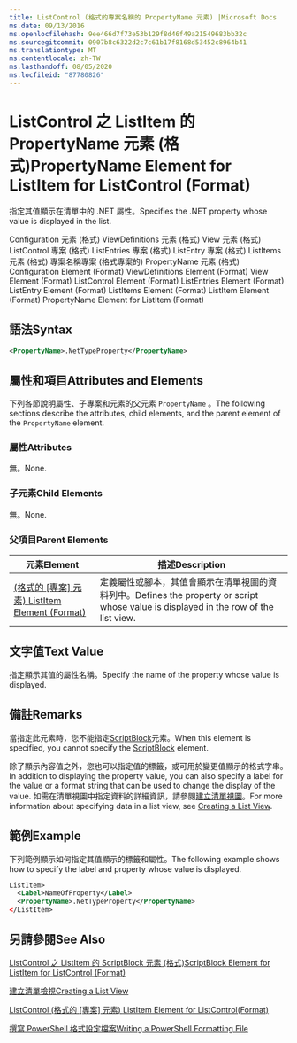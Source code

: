 ```yaml
---
title: ListControl (格式的專案名稱的 PropertyName 元素) |Microsoft Docs
ms.date: 09/13/2016
ms.openlocfilehash: 9ee466d7f73e53b129f8d46f49a21549683bb32c
ms.sourcegitcommit: 0907b8c6322d2c7c61b17f8168d53452c8964b41
ms.translationtype: MT
ms.contentlocale: zh-TW
ms.lasthandoff: 08/05/2020
ms.locfileid: "87780826"
---
```

# <a name="propertyname-element-for-listitem-for-listcontrol-format"></a><span data-ttu-id="90e7d-102">ListControl 之 ListItem 的 PropertyName 元素 (格式)</span><span class="sxs-lookup"><span data-stu-id="90e7d-102">PropertyName Element for ListItem for ListControl (Format)</span></span>

<span data-ttu-id="90e7d-103">指定其值顯示在清單中的 .NET 屬性。</span><span class="sxs-lookup"><span data-stu-id="90e7d-103">Specifies the .NET property whose value is displayed in the list.</span></span>

<span data-ttu-id="90e7d-104">Configuration 元素 (格式) ViewDefinitions 元素 (格式) View 元素 (格式) ListControl 專案 (格式) ListEntries 專案 (格式) ListEntry 專案 (格式) ListItems 元素 (格式) 專案名稱專案 (格式專案的) PropertyName 元素 (格式) </span><span class="sxs-lookup"><span data-stu-id="90e7d-104">Configuration Element (Format) ViewDefinitions Element (Format) View Element (Format) ListControl Element (Format) ListEntries Element (Format) ListEntry Element (Format) ListItems Element (Format) ListItem Element (Format) PropertyName Element for ListItem (Format)</span></span>

## <a name="syntax"></a><span data-ttu-id="90e7d-105">語法</span><span class="sxs-lookup"><span data-stu-id="90e7d-105">Syntax</span></span>

```xml
<PropertyName>.NetTypeProperty</PropertyName>
```

## <a name="attributes-and-elements"></a><span data-ttu-id="90e7d-106">屬性和項目</span><span class="sxs-lookup"><span data-stu-id="90e7d-106">Attributes and Elements</span></span>

<span data-ttu-id="90e7d-107">下列各節說明屬性、子專案和元素的父元素 `PropertyName` 。</span><span class="sxs-lookup"><span data-stu-id="90e7d-107">The following sections describe the attributes, child elements, and the parent element of the `PropertyName` element.</span></span>

### <a name="attributes"></a><span data-ttu-id="90e7d-108">屬性</span><span class="sxs-lookup"><span data-stu-id="90e7d-108">Attributes</span></span>

<span data-ttu-id="90e7d-109">無。</span><span class="sxs-lookup"><span data-stu-id="90e7d-109">None.</span></span>

### <a name="child-elements"></a><span data-ttu-id="90e7d-110">子元素</span><span class="sxs-lookup"><span data-stu-id="90e7d-110">Child Elements</span></span>

<span data-ttu-id="90e7d-111">無。</span><span class="sxs-lookup"><span data-stu-id="90e7d-111">None.</span></span>

### <a name="parent-elements"></a><span data-ttu-id="90e7d-112">父項目</span><span class="sxs-lookup"><span data-stu-id="90e7d-112">Parent Elements</span></span>

|<span data-ttu-id="90e7d-113">元素</span><span class="sxs-lookup"><span data-stu-id="90e7d-113">Element</span></span>|<span data-ttu-id="90e7d-114">描述</span><span class="sxs-lookup"><span data-stu-id="90e7d-114">Description</span></span>|
|-------------|-----------------|
|<span data-ttu-id="90e7d-115">[ (格式的 [專案] 元素) ](./listitem-element-for-listitems-for-listcontrol-format.md)</span><span class="sxs-lookup"><span data-stu-id="90e7d-115">[ListItem Element (Format)](./listitem-element-for-listitems-for-listcontrol-format.md)</span></span>|<span data-ttu-id="90e7d-116">定義屬性或腳本，其值會顯示在清單視圖的資料列中。</span><span class="sxs-lookup"><span data-stu-id="90e7d-116">Defines the property or script whose value is displayed in the row of the list view.</span></span>|

## <a name="text-value"></a><span data-ttu-id="90e7d-117">文字值</span><span class="sxs-lookup"><span data-stu-id="90e7d-117">Text Value</span></span>

<span data-ttu-id="90e7d-118">指定顯示其值的屬性名稱。</span><span class="sxs-lookup"><span data-stu-id="90e7d-118">Specify the name of the property whose value is displayed.</span></span>

## <a name="remarks"></a><span data-ttu-id="90e7d-119">備註</span><span class="sxs-lookup"><span data-stu-id="90e7d-119">Remarks</span></span>

<span data-ttu-id="90e7d-120">當指定此元素時，您不能指定[ScriptBlock](./scriptblock-element-for-listitem-for-listcontrol-format.md)元素。</span><span class="sxs-lookup"><span data-stu-id="90e7d-120">When this element is specified, you cannot specify the [ScriptBlock](./scriptblock-element-for-listitem-for-listcontrol-format.md) element.</span></span>

<span data-ttu-id="90e7d-121">除了顯示內容值之外，您也可以指定值的標籤，或可用於變更值顯示的格式字串。</span><span class="sxs-lookup"><span data-stu-id="90e7d-121">In addition to displaying the property value, you can also specify a label for the value or a format string that can be used to change the display of the value.</span></span> <span data-ttu-id="90e7d-122">如需在清單視圖中指定資料的詳細資訊，請參閱[建立清單視圖](./creating-a-list-view.md)。</span><span class="sxs-lookup"><span data-stu-id="90e7d-122">For more information about specifying data in a list view, see [Creating a List View](./creating-a-list-view.md).</span></span>

## <a name="example"></a><span data-ttu-id="90e7d-123">範例</span><span class="sxs-lookup"><span data-stu-id="90e7d-123">Example</span></span>

<span data-ttu-id="90e7d-124">下列範例顯示如何指定其值顯示的標籤和屬性。</span><span class="sxs-lookup"><span data-stu-id="90e7d-124">The following example shows how to specify the label and property whose value is displayed.</span></span>

```xml
ListItem>
  <Label>NameOfProperty</Label>
  <PropertyName>.NetTypeProperty</PropertyName>
</ListItem>

```

## <a name="see-also"></a><span data-ttu-id="90e7d-125">另請參閱</span><span class="sxs-lookup"><span data-stu-id="90e7d-125">See Also</span></span>

[<span data-ttu-id="90e7d-126">ListControl 之 ListItem 的 ScriptBlock 元素 (格式)</span><span class="sxs-lookup"><span data-stu-id="90e7d-126">ScriptBlock Element for ListItem for ListControl (Format)</span></span>](./scriptblock-element-for-listitem-for-listcontrol-format.md)

[<span data-ttu-id="90e7d-127">建立清單檢視</span><span class="sxs-lookup"><span data-stu-id="90e7d-127">Creating a List View</span></span>](./creating-a-list-view.md)

<span data-ttu-id="90e7d-128">[ListControl (格式的 [專案] 元素) ](./listitem-element-for-listitems-for-listcontrol-format.md)</span><span class="sxs-lookup"><span data-stu-id="90e7d-128">[ListItem Element for ListControl(Format)](./listitem-element-for-listitems-for-listcontrol-format.md)</span></span>

[<span data-ttu-id="90e7d-129">撰寫 PowerShell 格式設定檔案</span><span class="sxs-lookup"><span data-stu-id="90e7d-129">Writing a PowerShell Formatting File</span></span>](./writing-a-powershell-formatting-file.md)
